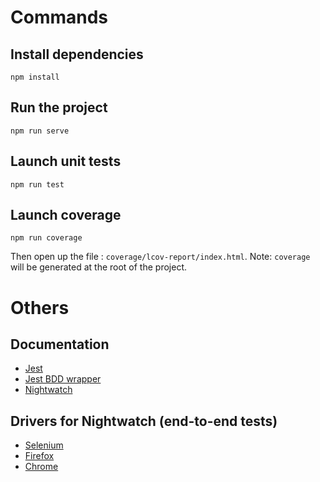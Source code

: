 # Commands
## Install dependencies
```
npm install
```

## Run the project
```
npm run serve
```

## Launch unit tests
```
npm run test
```

## Launch coverage
```
npm run coverage
```

Then open up the file : `coverage/lcov-report/index.html`. Note: `coverage` will be generated at the root of the project.

# Others
## Documentation
- [Jest](https://jestjs.io/docs/en/using-matchers)
- [Jest BDD wrapper](https://github.com/konnorandrews/jest-bdd)
- [Nightwatch](https://nightwatchjs.org/gettingstarted/#settings-file)

## Drivers for Nightwatch (end-to-end tests)
- [Selenium](http://selenium-release.storage.googleapis.com/index.html)
- [Firefox](https://github.com/mozilla/geckodriver/releases)
- [Chrome](https://chromedriver.chromium.org/)
